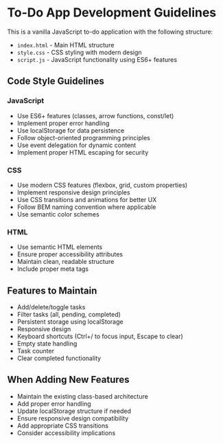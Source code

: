 <!-- Use this file to provide workspace-specific custom instructions to Copilot. For more details, visit https://code.visualstudio.com/docs/copilot/copilot-customization#_use-a-githubcopilotinstructionsmd-file -->

# To-Do App Development Guidelines

This is a vanilla JavaScript to-do application with the following structure:

- `index.html` - Main HTML structure
- `style.css` - CSS styling with modern design
- `script.js` - JavaScript functionality using ES6+ features

## Code Style Guidelines

### JavaScript

- Use ES6+ features (classes, arrow functions, const/let)
- Implement proper error handling
- Use localStorage for data persistence
- Follow object-oriented programming principles
- Use event delegation for dynamic content
- Implement proper HTML escaping for security

### CSS

- Use modern CSS features (flexbox, grid, custom properties)
- Implement responsive design principles
- Use CSS transitions and animations for better UX
- Follow BEM naming convention where applicable
- Use semantic color schemes

### HTML

- Use semantic HTML elements
- Ensure proper accessibility attributes
- Maintain clean, readable structure
- Include proper meta tags

## Features to Maintain

- Add/delete/toggle tasks
- Filter tasks (all, pending, completed)
- Persistent storage using localStorage
- Responsive design
- Keyboard shortcuts (Ctrl+/ to focus input, Escape to clear)
- Empty state handling
- Task counter
- Clear completed functionality

## When Adding New Features

- Maintain the existing class-based architecture
- Add proper error handling
- Update localStorage structure if needed
- Ensure responsive design compatibility
- Add appropriate CSS transitions
- Consider accessibility implications
